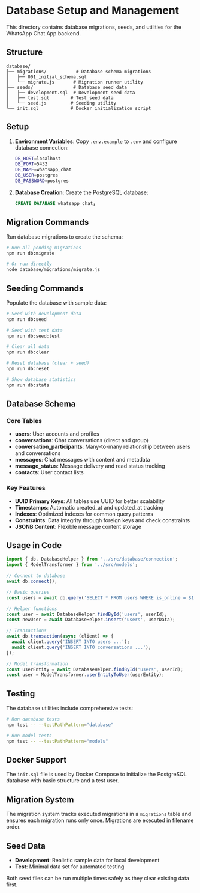 # Database Setup and Management

This directory contains database migrations, seeds, and utilities for the WhatsApp Chat App backend.

## Structure

```
database/
├── migrations/           # Database schema migrations
│   ├── 001_initial_schema.sql
│   └── migrate.js       # Migration runner utility
├── seeds/               # Database seed data
│   ├── development.sql  # Development seed data
│   ├── test.sql        # Test seed data
│   └── seed.js         # Seeding utility
└── init.sql            # Docker initialization script
```

## Setup

1. **Environment Variables**: Copy `.env.example` to `.env` and configure database connection:
   ```bash
   DB_HOST=localhost
   DB_PORT=5432
   DB_NAME=whatsapp_chat
   DB_USER=postgres
   DB_PASSWORD=postgres
   ```

2. **Database Creation**: Create the PostgreSQL database:
   ```sql
   CREATE DATABASE whatsapp_chat;
   ```

## Migration Commands

Run database migrations to create the schema:

```bash
# Run all pending migrations
npm run db:migrate

# Or run directly
node database/migrations/migrate.js
```

## Seeding Commands

Populate the database with sample data:

```bash
# Seed with development data
npm run db:seed

# Seed with test data
npm run db:seed:test

# Clear all data
npm run db:clear

# Reset database (clear + seed)
npm run db:reset

# Show database statistics
npm run db:stats
```

## Database Schema

### Core Tables

- **users**: User accounts and profiles
- **conversations**: Chat conversations (direct and group)
- **conversation_participants**: Many-to-many relationship between users and conversations
- **messages**: Chat messages with content and metadata
- **message_status**: Message delivery and read status tracking
- **contacts**: User contact lists

### Key Features

- **UUID Primary Keys**: All tables use UUID for better scalability
- **Timestamps**: Automatic created_at and updated_at tracking
- **Indexes**: Optimized indexes for common query patterns
- **Constraints**: Data integrity through foreign keys and check constraints
- **JSONB Content**: Flexible message content storage

## Usage in Code

```typescript
import { db, DatabaseHelper } from '../src/database/connection';
import { ModelTransformer } from '../src/models';

// Connect to database
await db.connect();

// Basic queries
const users = await db.query('SELECT * FROM users WHERE is_online = $1', [true]);

// Helper functions
const user = await DatabaseHelper.findById('users', userId);
const newUser = await DatabaseHelper.insert('users', userData);

// Transactions
await db.transaction(async (client) => {
  await client.query('INSERT INTO users ...');
  await client.query('INSERT INTO conversations ...');
});

// Model transformation
const userEntity = await DatabaseHelper.findById('users', userId);
const user = ModelTransformer.userEntityToUser(userEntity);
```

## Testing

The database utilities include comprehensive tests:

```bash
# Run database tests
npm test -- --testPathPattern="database"

# Run model tests
npm test -- --testPathPattern="models"
```

## Docker Support

The `init.sql` file is used by Docker Compose to initialize the PostgreSQL database with basic structure and a test user.

## Migration System

The migration system tracks executed migrations in a `migrations` table and ensures each migration runs only once. Migrations are executed in filename order.

## Seed Data

- **Development**: Realistic sample data for local development
- **Test**: Minimal data set for automated testing

Both seed files can be run multiple times safely as they clear existing data first.